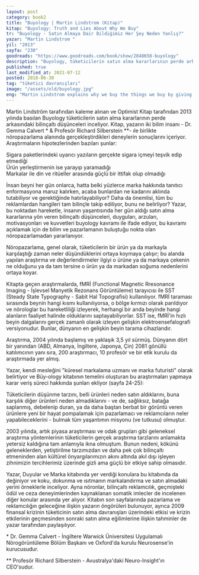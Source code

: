 ```yaml
---
layout: post  
category: book2  
title: "Buyology | Martin Lindstrom (Kitap)"  
kitap: "Buyology: Truth and Lies About Why We Buy"  
tr: "Buyology - Satın Almaya Dair Bildiğimiz Her Şey Neden Yanlış?" 
yazar: "Martin Lindstrom "  
yil: "2013"  
sayfa: "230"  
goodreads: "https://www.goodreads.com/book/show/2848658-buyology"
description: "Buyology, tüketicilerin satın alma kararlarının perde arkasındaki bilinçaltı düşünceleri inceliyor."
published: true
last_modified_at: 2021-07-12
posted: 2018-06-30
tag: "tüketici davranışları"
image: "/assets/old/buyology.jpg"
eng: "Martin Lindstrom explains why we buy the things we buy by giving examples and sharing results from neuropsychology researches."
---
```


Martin Lindström tarafından kaleme alınan ve Optimist Kitap tarafından 2013 yılında basılan Buyology tüketicilerin satın alma kararlarının perde arkasındaki bilinçaltı düşünceleri inceliyor. Kitap, yazarın iki bilim insanı - Dr. Gemma Calvert \* & Profesör Richard Silberstein \*\*- ıle birlikte nöropazarlama alanında gerçekleştirdikleri deneylerin sonuçlarını içeriyor. Araştırmaların hipotezlerinden bazıları şunlar:  
  
Sigara paketlerindeki uyarıcı yazıların gerçekte sigara içmeyi teşvik edip etmediği  
Ürün yerleştirmenin ise yarayıp yaramadığı  
Markalar ile din ve ritüeller arasında güçlü bir ittifak olup olmadığı  
  
İnsan beyni her gün onlarca, hatta belki yüzlerce marka hakkında tanıtıcı enformasyona maruz kalırken, acaba bunlardan ne kadarını aklında tutabiliyor ve gerektiğinde hatırlayabiliyor? Daha da önemlisi, tüm bu reklamlardan hangileri tam bilinçle takip ediliyor, bunu ne belirliyor? Yazar, bu noktadan hareketle, insanın yaşantısında her gün aldığı satın alma kararlarına yön veren bilinçaltı düşünceleri, duyguları, arzuları, motivasyonları ve kuvvetleri buyology kavramı ile ifade ediyor, bu kavramı açıklamak için de bilim ve pazarlamanın buluştuğu nokta olan nöropazarlamadan yararlanıyor.  
  
Nöropazarlama, genel olarak, tüketicilerin bir ürün ya da markayla karşılaştığı zaman neler düşündüklerini ortaya koymaya çalışır; bu alanda yapılan araştırma ve değerlendirmeler ilgiyi o ürüne ya da markaya çekenin ne olduğunu ya da tam tersine o ürün ya da markadan soğuma nedenlerini ortaya koyar.  
  
Kitapta geçen araştırmalarda, fMRİ (Functional Magnetic Rresonance Imaging - İşlevsel Manyetik Rezonans Görüntüleme) tarayıcısı ile SST (Steady State Typography - Sabit Hal Topografisi) kullanılıyor. fMRİ taraması sırasında beynin hangi kısmı kullanılıyorsa, o bölge kırmızı olarak parıldıyor ve nörologlar bu hareketliliği izleyerek, herhangi bir anda beyinde hangi alanların faaliyet halinde olduklarını saptayabiliyorlar. SST ise, fMRİ'in hızlı beyin dalgalarını gerçek zamanlı olarak izleyen gelişkin elektroensefalografi versiyonudur. Bunlar, dünyanın en gelişkin beyin tarama cihazlarıdır.  
  
Araştırma, 2004 yılında başlamış ve yaklaşık 3,5 yıl sürmüş. Dünyanın dört bir yanından (ABD, Almanya, İngiltere, Japonya, Çin) 2081 gönüllü katılımcının yanı sıra, 200 araştırmacı, 10 profesör ve bir etik kurulu da araştırmada yer almış.  
  
Yazar, kendi mesleğini "küresel markalama uzmanı ve marka futuristi" olarak belirtiyor ve Büy-ology kitabının temelini oluşturan bu araştırmaları yapmaya karar veriş süreci hakkında şunları ekliyor (sayfa 24-25):  
  
Tüketicilerin düşünme tarzını, belli ürünleri neden satın aldıklarını, buna karşılık diğer ürünleri neden almadıklarını - ve de, sağlıksız, batağa saplanmış, debelenip duran, ya da daha baştan berbat bir görüntü veren ürünlere yeni bir hayat pompalamak için pazarlamacı ve reklamcıların neler yapabileceklerini - bulmak tüm yaşantımın misyonu (ve tutkusu) olmuştur.  
  
2003 yılında, artık piyasa araştırması ve odak grupları gibi geleneksel araştırma yöntemlerinin tüketicilerin gerçek araştırma tarzlarını anlamakta yetersiz kaldığına tam anlamıyla ikna olmuştum. Bunun nedeni, kökünü geleneklerden, yetiştirilme tarzımızdan ve daha pek çok bilinçaltı etmeninden alan kültürel önyargılarımızın akını altında akıl dışı işleyen zihnimizin tercihlerimiz üzerinde gizli ama güçlü bir etkiye sahip olmasıdır.  
  
Yazar, Duyular ve Marka kitabında yer verdiği konulara bu kitabında da değiniyor ve koku, dokunma ve ısıtmanın markalandırma ve satın almadaki yerini örneklerle inceliyor. Ayna nöronlar, bilinçaltı reklamcılık, geçmişteki ödül ve ceza deneyimlerinden kaynaklanan somatik imlecler de incelenen diğer konular arasında yer alıyor. Kitabın son sayfalarında pazarlama ve reklamcılığın geleceğine ilişkin yazarın öngörüleri bulunuyor, ayrıca 2009 finansal krizinin tüketicinin satın alma davranışları üzerindeki etkisi ve krizin etkilerinin geçmesinden sonraki satın alma eğilimlerine ilişkin tahminler de yazar tarafından paylaşılıyor.  
  
\* Dr. Gemma Calvert - İngiltere Warwick Üniversitesi Uygulamalı Nörogörüntüleme Bölüm Başkanı ve Oxford'da kurulu Neurosense'in kurucusudur.  
  
\*\* Profesör Richard Silberstein - Avustralya'daki Neuro-Insight'ın CEO'sudur.  
  
 
